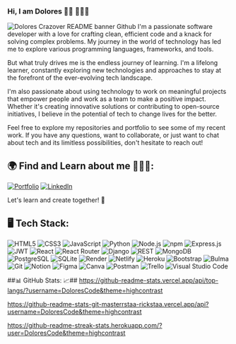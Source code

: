 ### Hi, I am Dolores 👋🏾 👩🏾‍💻

![Dolores Crazover README banner Github](https://github.com/DoloresCode/DoloresCode/assets/117631390/c8b45a51-a4a0-47db-93ee-d3a3e487c556)
I'm a passionate software developer with a love for crafting clean, efficient code and a knack for solving complex problems. My journey in the world of technology has led me to explore various programming languages, frameworks, and tools.

But what truly drives me is the endless journey of learning. I'm a lifelong learner, constantly exploring new technologies and approaches to stay at the forefront of the ever-evolving tech landscape. 

I'm also passionate about using technology to work on meaningful projects that empower people and work as a team to make a positive impact. Whether it's creating innovative solutions or contributing to open-source initiatives, I believe in the potential of tech to change lives for the better.

Feel free to explore my repositories and portfolio to see some of my recent work. If you have any questions, want to collaborate, or just want to chat about tech and its limitless possibilities, don't hesitate to reach out!

## 🌍 Find and Learn about me 🕵🏾‍♀️:
[![Portfolio](https://img.shields.io/badge/Portfolio-Visit%20My%20Portfolio-blue)](https://dolorescrazover.com/)
[![LinkedIn](https://img.shields.io/badge/LinkedIn-Connect-blue)](https://www.linkedin.com/in/dolores-crazover/)

Let's learn and create together! 🚀

## 🖥️ Tech Stack: ##
![HTML5](https://img.shields.io/badge/HTML5-E34F26?style=for-the-badge&logo=html5&logoColor=white)
![CSS3](https://img.shields.io/badge/CSS3-1572B6?style=for-the-badge&logo=css3&logoColor=white)
![JavaScript](https://img.shields.io/badge/JavaScript-323330?style=for-the-badge&logo=javascript&logoColor=F7DF1E)
![Python](https://img.shields.io/badge/Python-FFD43B?style=for-the-badge&logo=python&logoColor=blue)
![Node.js](https://img.shields.io/badge/Node%20js-339933?style=for-the-badge&logo=nodedotjs&logoColor=white)
![npm](https://img.shields.io/badge/npm-CB3837?style=for-the-badge&logo=npm&logoColor=white)
![Express.js](https://img.shields.io/badge/Express%20js-000000?style=for-the-badge&logo=express&logoColor=white)
![JWT](https://img.shields.io/badge/JWT-000000?style=for-the-badge&logo=JSON%20web%20tokens&logoColor=white)
![React](https://img.shields.io/badge/React-20232A?style=for-the-badge&logo=react&logoColor=61DAFB)
![React Router](https://img.shields.io/badge/React%20Router-CA4245?style=for-the-badge&logo=react-router&logoColor=white)
![Django](https://img.shields.io/badge/Django-092E20?style=for-the-badge&logo=django&logoColor=green)
![REST](https://img.shields.io/badge/REST-API-blueviolet?style=for-the-badge)
![MongoDB](https://img.shields.io/badge/MongoDB-4EA94B?style=for-the-badge&logo=mongodb&logoColor=white)
![PostgreSQL](https://img.shields.io/badge/PostgreSQL-316192?style=for-the-badge&logo=postgresql&logoColor=white)
![SQLite](https://img.shields.io/badge/SQLite-07405E?style=for-the-badge&logo=sqlite&logoColor=white)
![Render](https://img.shields.io/badge/Render-46E3B7?style=for-the-badge&logo=render&logoColor=white)
![Netlify](https://img.shields.io/badge/Netlify-00C7B7?style=for-the-badge&logo=netlify&logoColor=white)
![Heroku](https://img.shields.io/badge/Heroku-430098?style=for-the-badge&logo=heroku&logoColor=white)
![Bootstrap](https://img.shields.io/badge/Bootstrap-563D7C?style=for-the-badge&logo=bootstrap&logoColor=white)
![Bulma](https://img.shields.io/badge/Bulma-00D1B2?style=for-the-badge&logo=Bulma&logoColor=white)
![Git](https://img.shields.io/badge/GIT-E44C30?style=for-the-badge&logo=git&logoColor=white)
![Notion](https://img.shields.io/badge/Notion-000000?style=for-the-badge&logo=notion&logoColor=white)
![Figma](https://img.shields.io/badge/Figma-F24E1E?style=for-the-badge&logo=figma&logoColor=white)
![Canva](https://img.shields.io/badge/Canva-%2300C4CC.svg?&style=for-the-badge&logo=Canva&logoColor=white)
![Postman](https://img.shields.io/badge/Postman-orange?style=for-the-badge)
![Trello](https://img.shields.io/badge/Trello-skyblue?style=for-the-badge)
![Visual Studio Code](https://img.shields.io/badge/Visual%20Studio%20Code-blueviolet?style=for-the-badge)

##📊 GitHub Stats: 📈##
https://github-readme-stats.vercel.app/api/top-langs/?username=DoloresCode&theme=highcontrast

https://github-readme-stats-git-masterrstaa-rickstaa.vercel.app/api?username=DoloresCode&theme=highcontrast

https://github-readme-streak-stats.herokuapp.com/?user=DoloresCode&theme=highcontrast



















